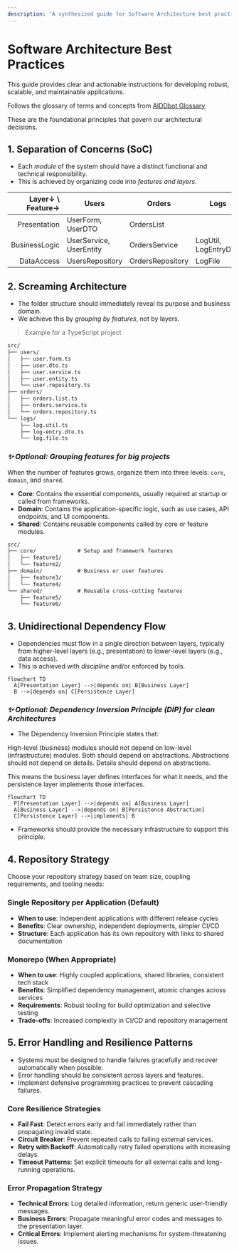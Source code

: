 ```yaml
---
description: 'A synthesized guide for Software Architecture best practices.'
---
```


# Software Architecture Best Practices

This guide provides clear and actionable instructions for developing robust, scalable, and maintainable applications. 

Follows the glossary of terms and concepts from [AIDDbot Glossary](./std_aidd-glossary.instructions.md)

These are the foundational principles that govern our architectural decisions.

## 1. Separation of Concerns (SoC)

-  Each _module_ of the system should have a distinct functional and technical responsibility. 
-  This is achieved by organizing code into _features and layers_.


| Layer↓ \ Feature→   | Users                   | Orders           | Logs                 |
| -------------------:| ----------------------- | ---------------- | -------------------- |
| Presentation        | UserForm, UserDTO       | OrdersList       |                      |
| BusinessLogic       | UserService, UserEntity | OrdersService    | LogUtil, LogEntryDTO |
| DataAccess          | UsersRepository         | OrdersRepository | LogFile              |

## 2. Screaming Architecture

- The folder structure should immediately reveal its purpose and business domain. 
- We achieve this by _grouping by features_, not by layers.

> Example for a TypeScript project

```txt
src/
├── users/
│   ├── user.form.ts
│   ├── user.dto.ts
│   ├── user.service.ts
│   ├── user.entity.ts
│   └── user.repository.ts
├── orders/
│   ├── orders.list.ts
│   ├── orders.service.ts
│   └── orders.repository.ts
└── logs/
    ├── log.util.ts
    ├── log-entry.dto.ts
    └── log.file.ts
```

### _✨ Optional: Grouping features for big projects_

When the number of features grows, organize them into three levels: `core`, `domain`, and `shared`.

- **Core**: Contains the essential components, usually required at startup or called from frameworks.
- **Domain**: Contains the application-specific logic, such as use cases, API endpoints, and UI components.
- **Shared**: Contains reusable components called by core or feature modules.

```txt
src/
├── core/             # Setup and framework features
│   ├── feature1/
│   └── feature2/
├── domain/           # Business or user features
│   ├── feature3/
│   └── feature4/
└── shared/           # Reusable cross-cutting features
    ├── feature5/
    └── feature6/
```

## 3. Unidirectional Dependency Flow

- Dependencies must flow in a single direction between layers, typically from higher-level layers (e.g., presentation) to lower-level layers (e.g., data access).
- This is achieved with _discipline_ and/or enforced by tools.

```mermaid
flowchart TD
  A[Presentation Layer] -->|depends on| B[Business Layer]
  B -->|depends on| C[Persistence Layer]
``` 

### _✨ Optional: Dependency Inversion Principle (DIP) for clean Architectures_

- The Dependency Inversion Principle states that:

High-level (business) modules should not depend on low-level (infrastructure) modules. Both should depend on abstractions.
Abstractions should not depend on details. Details should depend on abstractions.

This means the business layer defines interfaces for what it needs, and the persistence layer implements those interfaces.

```mermaid
flowchart TD
  P[Presentation Layer] -->|depends on| A[Business Layer]
  A[Business Layer] -->|depends on| B[Persistence Abstraction]
  C[Persistence Layer] -->|implements| B
```

- Frameworks should provide the necessary infrastructure to support this principle.

## 4. Repository Strategy

Choose your repository strategy based on team size, coupling requirements, and tooling needs:

### Single Repository per Application (Default)
- **When to use**: Independent applications with different release cycles
- **Benefits**: Clear ownership, independent deployments, simpler CI/CD
- **Structure**: Each application has its own repository with links to shared documentation

### Monorepo (When Appropriate)
- **When to use**: Highly coupled applications, shared libraries, consistent tech stack
- **Benefits**: Simplified dependency management, atomic changes across services
- **Requirements**: Robust tooling for build optimization and selective testing
- **Trade-offs**: Increased complexity in CI/CD and repository management

## 5. Error Handling and Resilience Patterns

- Systems must be designed to handle failures gracefully and recover automatically when possible.
- Error handling should be consistent across layers and features.
- Implement defensive programming practices to prevent cascading failures.

### Core Resilience Strategies

- **Fail Fast**: Detect errors early and fail immediately rather than propagating invalid state.
- **Circuit Breaker**: Prevent repeated calls to failing external services.
- **Retry with Backoff**: Automatically retry failed operations with increasing delays.
- **Timeout Patterns**: Set explicit timeouts for all external calls and long-running operations.

### Error Propagation Strategy

- **Technical Errors**: Log detailed information, return generic user-friendly messages.
- **Business Errors**: Propagate meaningful error codes and messages to the presentation layer.
- **Critical Errors**: Implement alerting mechanisms for system-threatening issues.

